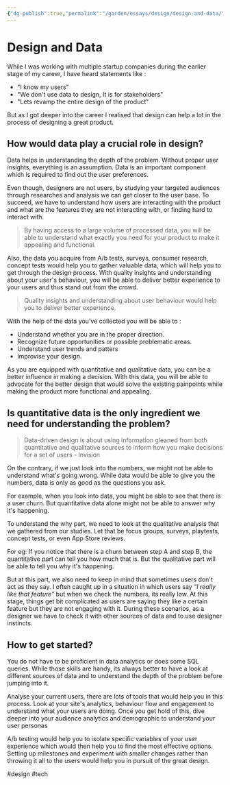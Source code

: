 ```yaml
---
{"dg-publish":true,"permalink":"/garden/essays/design/design-and-data/","title":"Design and Data","tags":["design","budding"],"noteIcon":2,"created":"2024-11-30T20:41:36.950+01:00","updated":"2024-12-08T20:15:21.732+01:00"}
---
```


# Design and Data
While I was working with multiple startup companies during the earlier stage of my career, I have heard statements like :

- "I know my users"
- "We don't use data to design, It is for stakeholders"
- "Lets revamp the entire design of the product"

But as I got deeper into the career I realised that design can help a lot in the process of designing a great product.

## How would data play a crucial role in design?

Data helps in understanding the depth of the problem. Without proper user insights, everything is an assumption. Data is an important component which is required to find out the user preferences.

Even though, designers are not users, by studying your targeted audiences through researches and analysis we can get closer to the user base. To succeed, we have to understand how users are interacting with the product and what are the features they are not interacting with, or finding hard to interact with.

> By having access to a large volume of processed data, you will be able to understand what exactly you need for your product to make it appealing and functional.

Also, the data you acquire from A/b tests, surveys, consumer research, concept tests would help you to gather valuable data, which will help you to get through the design process. With quality insights and understanding about your user's behaviour, you will be able to deliver better experience to your users and thus stand out from the crowd.

> Quality insights and understanding about user behaviour would help you to deliver better experience.

With the help of the data you've collected you will be able to :
- Understand whether you are in the proper direction.
- Recognize future opportunities or possible problematic areas.
- Understand user trends and patters
- Improvise your design.

As you are equipped with quantitative and qualitative data, you can be a better influence in making a decision. With this data, you will be able to advocate for the better design that would solve the existing painpoints while making the product more functional and appealing.


## Is quantitative data is the only ingredient we need for understanding the problem?

> Data-driven design is about using information gleaned from both quantitative and qualitative sources to inform how you make decisions for a set of users - Invision

On the contrary, if we just look into the numbers, we might not be able to understand what's going wrong. While data would be able to give you the numbers, data is only as good as the questions you ask.

For example, when you look into data, you might be able to see that there is a user churn. But quantitative data alone might not be able to answer why it's happening.

To understand the why part, we need to look at the qualitative analysis that we gathered from our studies. Let that be focus groups, surveys, playtests, concept tests, or even App Store reviews.

For eg: If you notice that there is a churn between step A and step B, the quantitative part can tell you how much that is. But the qualitative part will be able to tell you why it's happening.

But at this part, we also need to keep in mind that sometimes users don't act as they say. I often caught up in a situation in which users say *"I really like that feature"* but when we check the numbers, its really low. At this stage, things get bit complicated as users are saying they like a certain feature but they are not engaging with it. During these scenarios, as a designer we have to check it with other sources of data and to use designer instincts.


## How to get started?
You do not have to be proficient in data analytics or does some SQL queries. While those skills are handy, its always better to have a look at different sources of data and to understand the depth of the problem before jumping into it.

Analyse your current users, there are lots of tools that would help you in this process. Look at your site's analytics, behaviour flow and engagement to understand what your users are doing. Once you get hold of this, dive deeper into your audience analytics and demographic to understand your user personas

A/b testing would help you to isolate specific variables of your user experience which would then help you to find the most effective options. Setting up milestones and experiment with smaller changes rather than throwing it all to the users would help you in pursuit of the great design.

#design #tech